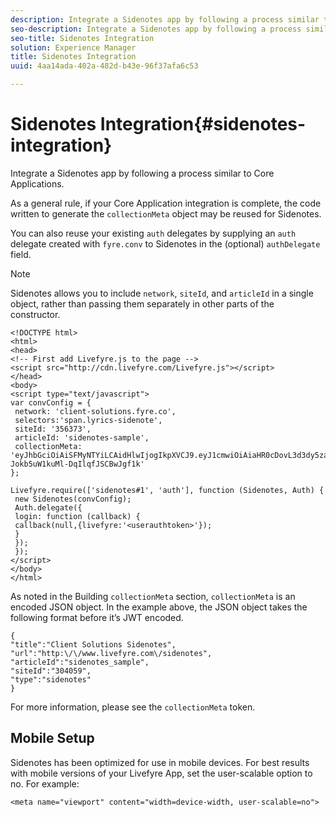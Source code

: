 ```yaml
---
description: Integrate a Sidenotes app by following a process similar to Core Applications.
seo-description: Integrate a Sidenotes app by following a process similar to Core Applications.
seo-title: Sidenotes Integration
solution: Experience Manager
title: Sidenotes Integration
uuid: 4aa14ada-402a-482d-b43e-96f37afa6c53

---
```


# Sidenotes Integration{#sidenotes-integration}

Integrate a Sidenotes app by following a process similar to Core Applications.

As a general rule, if your Core Application integration is complete, the code written to generate the `collectionMeta` object may be reused for Sidenotes.

You can also reuse your existing `auth` delegates by supplying an `auth` delegate created with `fyre.conv` to Sidenotes in the (optional) `authDelegate` field.

>[!NOTE]
>
>Sidenotes allows you to include `network`, `siteId`, and `articleId` in a single object, rather than passing them separately in other parts of the constructor.

```
<!DOCTYPE html> 
<html> 
<head> 
<!-- First add Livefyre.js to the page --> 
<script src="http://cdn.livefyre.com/Livefyre.js"></script> 
</head> 
<body> 
<script type="text/javascript"> 
var convConfig = { 
 network: 'client-solutions.fyre.co', 
 selectors:'span.lyrics-sidenote', 
 siteId: '356373', 
 articleId: 'sidenotes-sample', 
 collectionMeta: 'eyJhbGciOiAiSFMyNTYiLCAidHlwIjogIkpXVCJ9.eyJ1cmwiOiAiaHR0cDovL3d3dy5zaWRlbm90ZXMtZGVtby5jb20vbHlyaWNzIiwgInNpdGVJZCI6ICIzMDQwNTkiLCAidHlwZSI6ICJzaWRlbm90ZXMiLCAiYXJ0aWNsZUlkIjogInNpZGVub3Rlc19zYW1wbGUiLCAidGl0bGUiOiAiQ2xpZW50IFNvbHV0aW9ucyBTaWRlbm90ZXMifQ.2gxnsM0TS8dfp-Jokb5uW1kuMl-DqIlqfJSCBwJgf1k' 
}; 
  
Livefyre.require(['sidenotes#1', 'auth'], function (Sidenotes, Auth) { 
 new Sidenotes(convConfig); 
 Auth.delegate({ 
 login: function (callback) { 
 callback(null,{livefyre:'<userauthtoken>'}); 
 } 
 }); 
 }); 
</script> 
</body> 
</html>
```

As noted in the Building `collectionMeta` section, `collectionMeta` is an encoded JSON object. In the example above, the JSON object takes the following format before it’s JWT encoded.

```
{ 
"title":"Client Solutions Sidenotes", 
"url":"http:\/\/www.livefyre.com\/sidenotes", 
"articleId":"sidenotes_sample", 
"siteId":"304059", 
"type":"sidenotes" 
}
```

For more information, please see the `collectionMeta` token.

## Mobile Setup

Sidenotes has been optimized for use in mobile devices. For best results with mobile versions of your Livefyre App, set the user-scalable option to no. For example:

```
<meta name="viewport" content="width=device-width, user-scalable=no">
```
